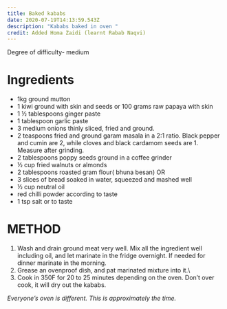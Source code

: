 ```yaml
---
title: Baked kababs
date: 2020-07-19T14:13:59.543Z
description: "Kababs baked in oven "
credit: Added Homa Zaidi (learnt Rabab Naqvi)
---
```

Degree of difficulty- medium

# Ingredients

* 1kg ground mutton
* 1 kiwi ground with skin and seeds or 100 grams raw papaya with skin
* 1 ½ tablespoons ginger paste
* 1 tablespoon garlic paste
* 3 medium onions thinly sliced, fried and ground.
* 2 teaspoons fried and ground garam masala in a 2:1 ratio. Black pepper and cumin are 2, while cloves and black cardamom seeds are 1. Measure after grinding.
* 2 tablespoons poppy seeds ground in a coffee grinder
* ½ cup fried walnuts or almonds
* 2 tablespoons roasted gram flour( bhuna besan) OR
* 3 slices of bread soaked in water, squeezed and mashed well
* ½ cup neutral oil
* red chilli powder according to taste
* 1 tsp salt or to taste 

# METHOD

1) Wash and drain ground meat very well. Mix all the ingredient well including oil, and let marinate in the fridge overnight. If needed for dinner marinate in the morning.
2) Grease an ovenproof dish, and pat marinated mixture into it.\
3) Cook in 350F for 20 to 25 minutes depending on the oven. Don’t over cook, it will dry out the kababs. 

*Everyone’s oven is different. This is approximately the time.*